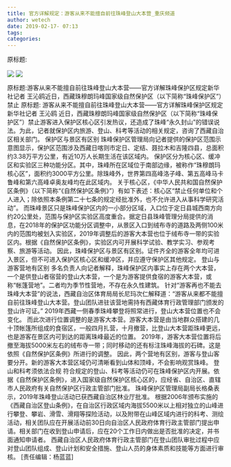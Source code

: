 ```yaml
---
title: 官方详解规定：游客从来不能擅自前往珠峰登山大本营_重庆频道
author: wetech
date: 2019-02-17- 07:13
tags: 
categories: 
---
```

原标题:
<!-- more -->
                
<img align="center" border="0" src="http://p2.ifengimg.com/fck/2019_08/a3810f705adf2c8_w550_h401.jpg" />
                
<img align="center" border="0" src="http://p2.ifengimg.com/a/2016/0810/204c433878d5cf9size1_w16_h16.png" />
            
原标题:游客从来不能擅自前往珠峰登山大本营——官方详解珠峰保护区规定新华社记者 王沁鸥近日，西藏珠穆朗玛峰国家级自然保护区（以下简称“珠峰保护区”）禁止
原标题:
游客从来不能擅自前往珠峰登山大本营——官方详解珠峰保护区规定
新华社记者 王沁鸥
近日，西藏珠穆朗玛峰国家级自然保护区（以下简称“珠峰保护区”）禁止游客进入保护区核心区引发热议，还造成了珠峰“永久封山”的错误说法。为此，记者就保护区内旅游、登山、科考等活动的相关规定，咨询了西藏自治区相关部门。
保护区与景区有区别
珠峰保护区管理局向记者提供的保护区范围示意图显示，保护区范围涉及西藏日喀则市定日、定结、聂拉木和吉隆四县，总面积约3.38万平方公里，有近10万人长期生活在该区域内。
保护区分为核心区、缓冲区和实验区三种功能分区。其中，珠峰所在区域位于南部边缘，被称作“珠穆朗玛核心区”，面积约3000平方公里。除珠峰外，世界第四高峰洛子峰、第五高峰马卡鲁峰和第六高峰卓奥友峰均在此区域内。
关于核心区，《中华人民共和国自然保护区条例》（以下简称“《自然保护区条例》”）有如下表述：核心区“禁止任何单位和个人进入；除依照本条例第二十七条的规定经批准外，也不允许进入从事科学研究活动”。
而珠峰景区只是珠峰保护区内的一小部分区域，入口位于定日县城西南方向约20公里处，范围与保护区实验区高度重合。据定日县珠峰管理分局提供的消息，在2018年的保护区功能分区调整中，从景区入口到绒布寺的道路及两侧100米内的范围均被划入实验区，2019年调整后的游客大本营也位于绒布寺一带的实验区内。根据《自然保护区条例》，实验区内可开展科学试验、教学实习、参观考察、旅游等活动。
因此，珠峰保护区与景区有区别。证件齐全的游客全年均可进入景区，但不可进入保护区核心区和缓冲区，并应遵守保护区其他规定。
登山与游客营地有区别
多名负责人向记者解释，珠峰保护区内事实上存在两个大本营，一个是供登山者宿营的登山大本营，一个是为游客提供食宿的游客大本营，或称“帐篷营地”。二者均为季节性营地，不存在永久性建筑。
针对“游客再也不能去珠峰大本营”的说法，西藏自治区体育局局长尼玛次仁解释道：“游客从来都不能擅自前往珠峰登山大本营。登山团队进驻该营地需持有西藏体育行政管理部门颁发的登山许可证。”
2019年西藏一侧春季珠峰攀登将照常进行，登山大本营位置也不会变化。
而此次进行位置调整的是游客大本营。游客大本营是由当地群众搭建的几十顶帐篷所组成的食宿区，一般四月扎营，十月撤营，比登山大本营距珠峰更远，也是游客在景区内可到达的距离珠峰最近的位置。
2019年，游客大本营位置将后撤至海拔5000米左右的绒布寺一带；同时移动的还有标注珠峰海拔的石碑。这是依照《自然保护区条例》所进行的调整。
因此，两个营地有区别，游客与登山客要分开。新的游客大本营区域仍可清晰看到山体和顶峰，不会影响观赏珠峰。
登山和科考须依法合规
符合规定的登山、科考等活动仍可在珠峰保护区内开展。依据《自然保护区条例》，进入国家级自然保护区核心区的，应经省、自治区、直辖市人民政府有关自然保护区行政主管部门批准。
珠峰保护区管理局副局长格桑表示，2019年珠峰登山活动已获西藏自治区林业厅批准。
根据2006年颁布实施的《西藏自治区登山条例》，在自治区行政区域内海拔5500米以上相对独立的山峰进行攀登、攀岩、滑雪、滑翔等探险活动，以及附带在山峰区域内进行的科考、测绘活动，相关团队应在开展活动前30日向自治区人民政府体育行政主管部门提出申请。相关部门在收到登山申请后，应在20个工作日内做出是否批准的决定，并书面通知申请者。
西藏自治区人民政府体育行政主管部门在登山团队审批过程中应对登山团队组成、登山计划和安全措施、登山人员的身体素质和技能等方面进行审核。
[责任编辑：杨蓝蓝]
            
